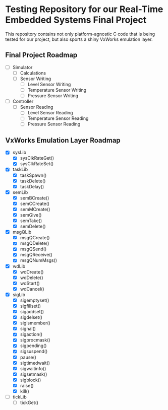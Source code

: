 # Testing Repository for our Real-Time Embedded Systems Final Project

This repository contains not only platform-agnostic C code that is being tested
for our project, but also sports a shiny VxWorks emulation layer.

## Final Project Roadmap

- [ ] Simulator
    - [ ] Calculations
    - [ ] Sensor Writing
        - [ ] Level Sensor Writing
        - [ ] Temperature Sensor Writing
        - [ ] Pressure Sensor Writing
- [ ] Controller
    - [ ] Sensor Reading
        - [ ] Level Sensor Reading
        - [ ] Temperature Sensor Reading
        - [ ] Pressure Sensor Reading

## VxWorks Emulation Layer Roadmap

- [x] sysLib
    - [x] sysClkRateGet()
    - [x] sysClkRateSet()
- [x] taskLib
    - [x] taskSpawn()
    - [x] taskDelete()
    - [x] taskDelay()
- [x] semLib
    - [x] semBCreate()
    - [x] semCCreate()
    - [x] semMCreate()
    - [x] semGive()
    - [x] semTake()
    - [x] semDelete()
- [x] msgQLib
    - [x] msgQCreate()
    - [x] msgQDelete()
    - [x] msgQSend()
    - [x] msgQReceive()
    - [x] msgQNumMsgs()
- [x] wdLib
    - [x] wdCreate()
    - [x] wdDelete()
    - [x] wdStart()
    - [x] wdCancel()
- [x] sigLib
    - [x] sigemptyset()
    - [x] sigfillset()
    - [x] sigaddset()
    - [x] sigdelset()
    - [x] sigismember()
    - [x] signal()
    - [x] sigaction()
    - [x] sigprocmask()
    - [x] sigpending()
    - [x] sigsuspend()
    - [x] pause()
    - [x] sigtimedwait()
    - [x] sigwaitinfo()
    - [x] sigsetmask()
    - [x] sigblock()
    - [x] raise()
    - [x] kill()
- [ ] tickLib
    - [ ] tickGet()
